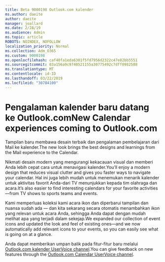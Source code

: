 ```yaml
---
title: Beta 9000198 Outlook.com kalender
ms.author: daeite
author: daeite
manager: joallard
ms.date: 2/28/19
ms.audience: Admin
ms.topic: article
ROBOTS: NOINDEX, NOFOLLOW
localization_priority: Normal
ms.collection: Adm_O365
ms.custom: 9000198
ms.openlocfilehash: caf40fa1eda6301f5fd7956d2322c47e82bb5551
ms.sourcegitcommit: 03a156a9c9740521155a30775492c7dff0982588
ms.translationtype: MT
ms.contentlocale: id-ID
ms.lasthandoff: 03/22/2019
ms.locfileid: "30784100"
---
```

# <a name="new-calendar-experiences-coming-to-outlookcom"></a><span data-ttu-id="7d25d-102">Pengalaman kalender baru datang ke Outlook.com</span><span class="sxs-lookup"><span data-stu-id="7d25d-102">New Calendar experiences coming to Outlook.com</span></span>

<span data-ttu-id="7d25d-103">Tampilan baru membawa desain terbaik dan pengalaman pembelajaran dari Mail ke kalender.</span><span class="sxs-lookup"><span data-stu-id="7d25d-103">The new look brings the best designs and learnings from the Mail experience to the Calendar.</span></span>

<span data-ttu-id="7d25d-104">Nikmati desain modern yang mengurangi kekacauan visual dan memberi Anda lebih cepat cara untuk menavigasi kalender.</span><span class="sxs-lookup"><span data-stu-id="7d25d-104">You’ll enjoy a modern design that reduces visual clutter and gives you faster ways to navigate your calendar.</span></span> <span data-ttu-id="7d25d-105">Hal ini juga lebih mudah untuk menemukan menarik kalender untuk aktivitas favorit Anda-dari TV menunjukkan kepada tim olahraga dan acara.</span><span class="sxs-lookup"><span data-stu-id="7d25d-105">It’s also easier to find interesting calendars for your favorite activities—from TV shows to sports teams and events.</span></span>

<span data-ttu-id="7d25d-106">Kami memperluas koleksi kami acara ikon dan diperbarui tampilan dan nuansa sudah ada — dan kita sekarang secara otomatis menambahkan ikon yang relevan untuk acara Anda, sehingga Anda dapat dengan mudah melihat apa yang terjadi dalam sekejap.</span><span class="sxs-lookup"><span data-stu-id="7d25d-106">We expanded our collection of event icons and updated the look and feel of existing ones—and we now automatically add relevant icons to your events, so you can easily see what is going on at a glance.</span></span>

<span data-ttu-id="7d25d-107">Anda dapat memberikan umpan balik pada fitur-fitur baru melalui [Outlook.com kalender UserVoice channel](https://outlook.uservoice.com/forums/601444-new-experiences-in-outlook-com?category_id=209197).</span><span class="sxs-lookup"><span data-stu-id="7d25d-107">You can give feedback on new features through the [Outlook.com Calendar UserVoice channel](https://outlook.uservoice.com/forums/601444-new-experiences-in-outlook-com?category_id=209197).</span></span>
